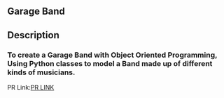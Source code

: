 ## Garage Band

## Description

### To create a Garage Band with Object Oriented Programming, Using Python classes to model a Band made up of different kinds of musicians.


PR Link:[PR LINK](https://github.com/Farraj007/pythonic-garage-band/pull/1)